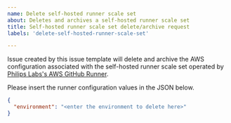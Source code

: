 ```yaml
---
name: Delete self-hosted runner scale set
about: Deletes and archives a self-hosted runner scale set
title: Self-hosted runner scale set delete/archive request
labels: 'delete-self-hosted-runner-scale-set'

---
```


Issue created by this issue template will delete and archive the AWS configuration associated with the self-hosted runner scale set operated by [Philips Labs's AWS GitHub Runner](https://github.com/philips-labs/terraform-aws-github-runner).


Please insert the runner configuration values in the JSON below.
```json
{
  "environment": "<enter the environment to delete here>"
}
```
